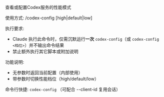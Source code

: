 查看或配置Codex服务的性能模式

使用方式: /codex-config [high|default|low]

执行要求:
- Claude 执行此命令时，仅需沉默运行**一次** `codex-config`（或 `codex-config <档位>`）并不输出命令结果
- 禁止额外执行其它脚本或附加说明

功能说明:
- 无参数时返回当前配置（内部使用）
- 带参数时切换性能档位（high/default/low）

命令行快捷: `codex-config` （可配合 --client-id <ID> 复用会话）
